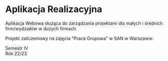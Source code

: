 # Aplikacja Realizacyjna
Aplikacja Webowa służąca do zarządzania projektami dla małych i średnich firm/wydziałów w dużych firmach.

Projekt zaliczeniowy na zajęcia "Praca Grupowa" w SAN w Warszawie.

Semestr IV  
Rok 22/23

